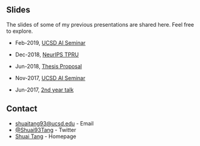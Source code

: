 
## Slides
The slides of some of my previous presentations are shared here. Feel free to explore.

* Feb-2019, [UCSD AI Seminar](https://drive.google.com/file/d/1wqm80aovbOTxkOO7QOVWfIOEIuCkMB6v/view?usp=sharing)

* Dec-2018, [NeurIPS TPRU](https://drive.google.com/file/d/1vJnsNt575XHdMoj33BgHMzj_HvEkpvMc/view?usp=sharing)

* Jun-2018, [Thesis Proposal](https://drive.google.com/file/d/1ig4a5xmE07yxF89vGlBvq3e0wYEpid9d/view?usp=sharing)

* Nov-2017, [UCSD AI Seminar](https://drive.google.com/file/d/1ODi2J4wXc6db0xW9b9v0qxCu6aZqgcNs/view?usp=sharing)

* Jun-2017, [2nd year talk](https://drive.google.com/file/d/1eIFOoEevxRafjZi4OTfQp-WJOP2ha8pI/view?usp=sharing)


## Contact
* [shuaitang93@ucsd.edu](mailto:shuaitang93.ucsd.edu) - Email
* [@Shuai93Tang](https://twitter.com/Shuai93Tang) - Twitter
* [Shuai Tang](http://shuaitang.github.io/) - Homepage


